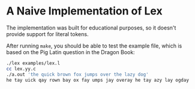 # A Naive Implementation of Lex

The implementation was built for educational purposes, so it doesn't provide
support for literal tokens.

After running `make`, you should be able to test the example file, which is
based on the Pig Latin question in the Dragon Book:

```bash
./lex examples/lex.l
cc lex.yy.c
./a.out 'the quick brown fox jumps over the lazy dog'
he tay uick qay rown bay ox fay umps jay overay he tay azy lay ogday
```

